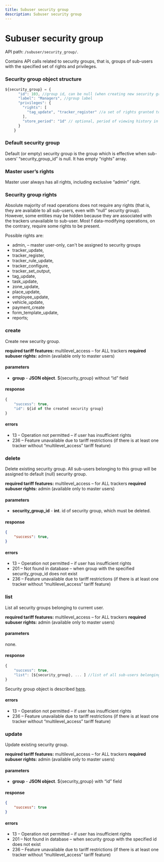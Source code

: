 ```yaml
---
title: Subuser security group
description: Subuser security group
---
```


# Subuser security group

API path: `/subuser/security_group/`.

Contains API calls related to security groups, that is, groups of sub-users with the specified set of rights and privileges.

### Security group object structure

```js
${security_group} = {
      "id": 103, //group id, can be null (when creating new security group)
      "label": "Managers", //group label
      "privileges": {
        "rights": [
          "tag_update", "tracker_register" //a set of rights granted to security group (see below)
        ],
        "store_period": "1d" // optional, period of viewing history in legacy duration format, e.g. "2h" (2 hours), "3d" (3 days), "5m" (5 months), "1y" (one year)
      }
    }
```

### Default security group

Default (or empty) security group is the group which is effective when sub-users’ “security_group_id” is null. It has empty “rights” array.

### Master user’s rights

Master user always has all rights, including exclusive “admin” right.

### Security group rights

Absolute majority of read operations does not require any rights (that is, they are available to all sub-users, even with “null” security group). However, some entities may be hidden because they are associated with the trackers unavailable to sub-user.
Most f data-modifying operations, on the contrary, require some rights to be present.

Possible rights are:

*   admin, – master user-only, can't be assigned to security groups
*   tracker_update,
*   tracker_register,
*   tracker_rule_update,
*   tracker_configure,
*   tracker_set_output,
*   tag_update,
*   task_update,
*   zone_update,
*   place_update,
*   employee_update,
*   vehicle_update,
*   payment_create
*   form_template_update,
*   reports;

### create

Create new security group.

**required tariff features:** multilevel_access – for ALL trackers
**required subuser rights:** admin (available only to master users)

#### parameters

* **group** - **JSON object**. ${security_group} without “id” field

#### response

```js
{
    "success": true,
    "id": ${id of the created security group}
}
```

#### errors
*   13 – Operation not permitted – if user has insufficient rights
*   236 – Feature unavailable due to tariff restrictions (if there is at least one tracker without “multilevel_access” tariff feature)


### delete

Delete existing security group.
All sub-users belonging to this group will be assigned to default (null) security group.

**required tariff features:** multilevel_access – for ALL trackers
**required subuser rights:** admin (available only to master users)

#### parameters
* **security_group_id** - **int**. id of security group, which must be deleted.

#### response

```json
{
    "success": true,
}
```

#### errors
*   13 – Operation not permitted – if user has insufficient rights
*   201 – Not found in database – when group with the specified security_group_id does not exist
*   236 – Feature unavailable due to tariff restrictions (if there is at least one tracker without “multilevel_access” tariff feature)

### list

List all security groups belonging to current user.

**required tariff features:** multilevel_access – for ALL trackers
**required subuser rights:** admin (available only to master users)

#### parameters
none.

#### response

```js
{
    "success": true,
    "list": [${security_group}, ... ] //list of all sub-users belonging to this master account
}
```
Security group object is described [here](#security-group-object-structure).

#### errors

*   13 – Operation not permitted – if user has insufficient rights
*   236 – Feature unavailable due to tariff restrictions (if there is at least one tracker without “multilevel_access” tariff feature)

### update

Update existing security group.

**required tariff features:** multilevel_access – for ALL trackers
**required subuser rights:** admin (available only to master users)

#### parameters
* **group** - **JSON object**. ${security_group} with “id” field

#### response

```json
{
    "success": true
}
```

#### errors
*   13 – Operation not permitted – if user has insufficient rights
*   201 – Not found in database – when security group with the specified id does not exist
*   236 – Feature unavailable due to tariff restrictions (if there is at least one tracker without “multilevel_access” tariff feature)


